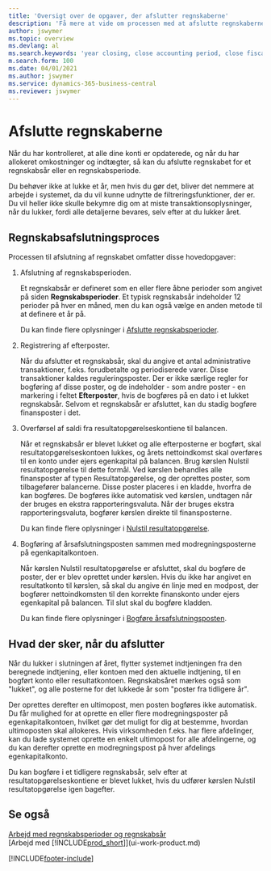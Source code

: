 ```yaml
---
title: 'Oversigt over de opgaver, der afslutter regnskaberne'
description: 'Få mere at vide om processen med at afslutte regnskaberne for et regnskabsår eller en -periode, og hvad der sker, når du lukker ved årets afslutning.'
author: jswymer
ms.topic: overview
ms.devlang: al
ms.search.keywords: 'year closing, close accounting period, close fiscal year, bank account detailed trial balance'
m.search.form: 100
ms.date: 04/01/2021
ms.author: jswymer
ms.service: dynamics-365-business-central
ms.reviewer: jswymer
---
```

# <a name="closing-the-books"></a>Afslutte regnskaberne
Når du har kontrolleret, at alle dine konti er opdaterede, og når du har allokeret omkostninger og indtægter, så kan du afslutte regnskabet for et regnskabsår eller en regnskabsperiode.

Du behøver ikke at lukke et år, men hvis du gør det, bliver det nemmere at arbejde i systemet, da du vil kunne udnytte de filtreringsfunktioner, der er. Du vil heller ikke skulle bekymre dig om at miste transaktionsoplysninger, når du lukker, fordi alle detaljerne bevares, selv efter at du lukker året.

## <a name="closing-book-process"></a>Regnskabsafslutningsproces
Processen til afslutning af regnskabet omfatter disse hovedopgaver:

1. Afslutning af regnskabsperioden.

    Et regnskabsår er defineret som en eller flere åbne perioder som angivet på siden **Regnskabsperioder**. Et typisk regnskabsår indeholder 12 perioder på hver en måned, men du kan også vælge en anden metode til at definere et år på.

    Du kan finde flere oplysninger i [Afslutte regnskabsperioder](year-close-account-periods.md).
2. Registrering af efterposter.

    Når du afslutter et regnskabsår, skal du angive et antal administrative transaktioner, f.eks. forudbetalte og periodiserede varer. Disse transaktioner kaldes reguleringsposter. Der er ikke særlige regler for bogføring af disse poster, og de indeholder - som andre poster - en markering i feltet **Efterposter**, hvis de bogføres på en dato i et lukket regnskabsår. Selvom et regnskabsår er afsluttet, kan du stadig bogføre finansposter i det.
3. Overførsel af saldi fra resultatopgørelseskontiene til balancen.

    Når et regnskabsår er blevet lukket og alle efterposterne er bogført, skal resultatopgørelseskontoen lukkes, og årets nettoindkomst skal overføres til en konto under ejers egenkapital på balancen. Brug kørslen Nulstil resultatopgørelse til dette formål. Ved kørslen behandles alle finansposter af typen Resultatopgørelse, og der oprettes poster, som tilbagefører balancerne. Disse poster placeres i en kladde, hvorfra de kan bogføres. De bogføres ikke automatisk ved kørslen, undtagen når der bruges en ekstra rapporteringsvaluta. Når der bruges ekstra rapporteringsvaluta, bogfører kørslen direkte til finansposterne.

    Du kan finde flere oplysninger i [Nulstil resultatopgørelse](year-close-income-statement.md).
4. Bogføring af årsafslutningsposten sammen med modregningsposterne på egenkapitalkontoen.

    Når kørslen Nulstil resultatopgørelse er afsluttet, skal du bogføre de poster, der er blev oprettet under kørslen. Hvis du ikke har angivet en resultatkonto til kørslen, så skal du angive én linje med en modpost, der bogfører nettoindkomsten til den korrekte finanskonto under ejers egenkapital på balancen. Til slut skal du bogføre kladden.

    Du kan finde flere oplysninger i [Bogføre årsafslutningsposten](year-how-post-year-end-close-entry.md).

## <a name="what-happens-when-you-close"></a>Hvad der sker, når du afslutter
Når du lukker i slutningen af året, flytter systemet indtjeningen fra den beregnede indtjening, eller kontoen med den aktuelle indtjening, til en bogført konto eller resultatkontoen. Regnskabsåret mærkes også som "lukket", og alle posterne for det lukkede år som "poster fra tidligere år".

Der oprettes derefter en ultimopost, men posten bogføres ikke automatisk. Du får mulighed for at oprette en eller flere modregningsposter på egenkapitalkontoen, hvilket gør det muligt for dig at bestemme, hvordan ultimoposten skal allokeres. Hvis virksomheden f.eks. har flere afdelinger, kan du lade systemet oprette en enkelt ultimopost for alle afdelingerne, og du kan derefter oprette en modregningspost på hver afdelings egenkapitalkonto.

Du kan bogføre i et tidligere regnskabsår, selv efter at resultatopgørelseskontiene er blevet lukket, hvis du udfører kørslen Nulstil resultatopgørelse igen bagefter.

## <a name="see-also"></a>Se også

[Arbejd med regnskabsperioder og regnskabsår](finance-accounting-periods-and-fiscal-years.md)  
[Arbejd med [!INCLUDE[prod_short](includes/prod_short.md)]](ui-work-product.md)


[!INCLUDE[footer-include](includes/footer-banner.md)]
